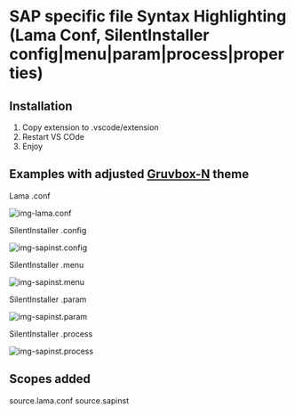 SAP specific file Syntax Highlighting (Lama Conf, SilentInstaller config|menu|param|process|properties)
=================================================================================================

Installation
------------

1. Copy extension to .vscode/extension
2. Restart VS COde
3. Enjoy

Examples with adjusted [Gruvbox-N](https://colorsublime.github.io/themes/Gruvbox-N/) theme
------------------------------------
Lama .conf

![img-lama.conf]

SilentInstaller .config

![img-sapinst.config]

SilentInstaller .menu

![img-sapinst.menu]

SilentInstaller .param

![img-sapinst.param]

SilentInstaller .process

![img-sapinst.process]


Scopes added
------------
source.lama.conf
source.sapinst

[img-lama.conf]:./media/lama.conf.png
[img-sapinst.config]:./media/sapinst.config.png
[img-sapinst.menu]:./media/sapinst.menu.png
[img-sapinst.param]:./media/sapinst.param.png
[img-sapinst.process]:./media/sapinst.process.png
[img-TAP]:./media/TAP.png